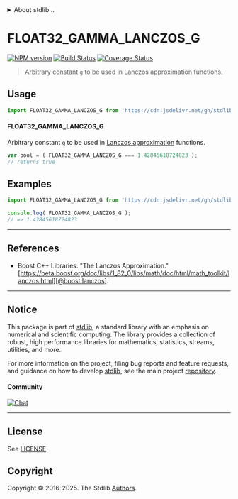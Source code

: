 <!--

@license Apache-2.0

Copyright (c) 2025 The Stdlib Authors.

Licensed under the Apache License, Version 2.0 (the "License");
you may not use this file except in compliance with the License.
You may obtain a copy of the License at

   http://www.apache.org/licenses/LICENSE-2.0

Unless required by applicable law or agreed to in writing, software
distributed under the License is distributed on an "AS IS" BASIS,
WITHOUT WARRANTIES OR CONDITIONS OF ANY KIND, either express or implied.
See the License for the specific language governing permissions and
limitations under the License.

-->


<details>
  <summary>
    About stdlib...
  </summary>
  <p>We believe in a future in which the web is a preferred environment for numerical computation. To help realize this future, we've built stdlib. stdlib is a standard library, with an emphasis on numerical and scientific computation, written in JavaScript (and C) for execution in browsers and in Node.js.</p>
  <p>The library is fully decomposable, being architected in such a way that you can swap out and mix and match APIs and functionality to cater to your exact preferences and use cases.</p>
  <p>When you use stdlib, you can be absolutely certain that you are using the most thorough, rigorous, well-written, studied, documented, tested, measured, and high-quality code out there.</p>
  <p>To join us in bringing numerical computing to the web, get started by checking us out on <a href="https://github.com/stdlib-js/stdlib">GitHub</a>, and please consider <a href="https://opencollective.com/stdlib">financially supporting stdlib</a>. We greatly appreciate your continued support!</p>
</details>

# FLOAT32_GAMMA_LANCZOS_G

[![NPM version][npm-image]][npm-url] [![Build Status][test-image]][test-url] [![Coverage Status][coverage-image]][coverage-url] <!-- [![dependencies][dependencies-image]][dependencies-url] -->

> Arbitrary constant `g` to be used in Lanczos approximation functions.

<section class="intro">

</section>

<!-- /.intro -->



<section class="usage">

## Usage

```javascript
import FLOAT32_GAMMA_LANCZOS_G from 'https://cdn.jsdelivr.net/gh/stdlib-js/constants-float32-gamma-lanczos-g@deno/mod.js';
```

#### FLOAT32_GAMMA_LANCZOS_G

Arbitrary constant `g` to be used in [Lanczos approximation][lanczos-approximation] functions.

```javascript
var bool = ( FLOAT32_GAMMA_LANCZOS_G === 1.42845618724823 );
// returns true
```

</section>

<!-- /.usage -->

<section class="examples">

## Examples

<!-- eslint no-undef: "error" -->

```javascript
import FLOAT32_GAMMA_LANCZOS_G from 'https://cdn.jsdelivr.net/gh/stdlib-js/constants-float32-gamma-lanczos-g@deno/mod.js';

console.log( FLOAT32_GAMMA_LANCZOS_G );
// => 1.42845618724823
```

</section>

<!-- /.examples -->

<!-- C interface documentation. -->



* * *

<section class="references">

## References

-   Boost C++ Libraries. "The Lanczos Approximation." [https://beta.boost.org/doc/libs/1_82_0/libs/math/doc/html/math_toolkit/lanczos.html][@boost:lanczos].

</section>

<!-- /.references -->

<!-- Section for related `stdlib` packages. Do not manually edit this section, as it is automatically populated. -->

<section class="related">

</section>

<!-- /.related -->

<!-- Section for all links. Make sure to keep an empty line after the `section` element and another before the `/section` close. -->


<section class="main-repo" >

* * *

## Notice

This package is part of [stdlib][stdlib], a standard library with an emphasis on numerical and scientific computing. The library provides a collection of robust, high performance libraries for mathematics, statistics, streams, utilities, and more.

For more information on the project, filing bug reports and feature requests, and guidance on how to develop [stdlib][stdlib], see the main project [repository][stdlib].

#### Community

[![Chat][chat-image]][chat-url]

---

## License

See [LICENSE][stdlib-license].


## Copyright

Copyright &copy; 2016-2025. The Stdlib [Authors][stdlib-authors].

</section>

<!-- /.stdlib -->

<!-- Section for all links. Make sure to keep an empty line after the `section` element and another before the `/section` close. -->

<section class="links">

[npm-image]: http://img.shields.io/npm/v/@stdlib/constants-float32-gamma-lanczos-g.svg
[npm-url]: https://npmjs.org/package/@stdlib/constants-float32-gamma-lanczos-g

[test-image]: https://github.com/stdlib-js/constants-float32-gamma-lanczos-g/actions/workflows/test.yml/badge.svg?branch=main
[test-url]: https://github.com/stdlib-js/constants-float32-gamma-lanczos-g/actions/workflows/test.yml?query=branch:main

[coverage-image]: https://img.shields.io/codecov/c/github/stdlib-js/constants-float32-gamma-lanczos-g/main.svg
[coverage-url]: https://codecov.io/github/stdlib-js/constants-float32-gamma-lanczos-g?branch=main

<!--

[dependencies-image]: https://img.shields.io/david/stdlib-js/constants-float32-gamma-lanczos-g.svg
[dependencies-url]: https://david-dm.org/stdlib-js/constants-float32-gamma-lanczos-g/main

-->

[chat-image]: https://img.shields.io/gitter/room/stdlib-js/stdlib.svg
[chat-url]: https://app.gitter.im/#/room/#stdlib-js_stdlib:gitter.im

[stdlib]: https://github.com/stdlib-js/stdlib

[stdlib-authors]: https://github.com/stdlib-js/stdlib/graphs/contributors

[umd]: https://github.com/umdjs/umd
[es-module]: https://developer.mozilla.org/en-US/docs/Web/JavaScript/Guide/Modules

[deno-url]: https://github.com/stdlib-js/constants-float32-gamma-lanczos-g/tree/deno
[deno-readme]: https://github.com/stdlib-js/constants-float32-gamma-lanczos-g/blob/deno/README.md
[umd-url]: https://github.com/stdlib-js/constants-float32-gamma-lanczos-g/tree/umd
[umd-readme]: https://github.com/stdlib-js/constants-float32-gamma-lanczos-g/blob/umd/README.md
[esm-url]: https://github.com/stdlib-js/constants-float32-gamma-lanczos-g/tree/esm
[esm-readme]: https://github.com/stdlib-js/constants-float32-gamma-lanczos-g/blob/esm/README.md
[branches-url]: https://github.com/stdlib-js/constants-float32-gamma-lanczos-g/blob/main/branches.md

[stdlib-license]: https://raw.githubusercontent.com/stdlib-js/constants-float32-gamma-lanczos-g/main/LICENSE

[lanczos-approximation]: https://en.wikipedia.org/wiki/Lanczos_approximation

[@boost:lanczos]: https://beta.boost.org/doc/libs/1_82_0/libs/math/doc/html/math_toolkit/lanczos.html

</section>

<!-- /.links -->
